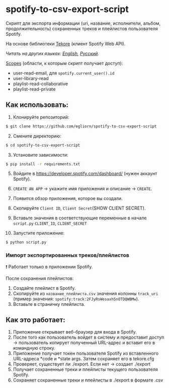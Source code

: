 # spotify-to-csv-export-script
Скрипт для экспорта информации (uri, название, исполнители, альбом, продолжительность) сохраненных треков и плейлистов пользователя Spotify.

На основе библиотеки [Tekore](https://github.com/felix-hilden/tekore) (клиент Spotify Web API).

*Читать на других языках: [English](README.md), [Русский](README.ru.md).*

[Scopes](https://developer.spotify.com/documentation/general/guides/authorization/scopes/) (области, к которым скрипт получает доступ):
- user-read-email, для ```spotify.current_user().id```
- user-library-read 
- playlist-read-collaborative 
- playlist-read-private

## Как использовать:
1. Клонируйте репозиторий:
~~~bash
$ git clone https://github.com/egliorn/spotify-to-csv-export-script
~~~
2. Смените директорию:
~~~bash
$ cd spotify-to-csv-export-script
~~~
3. Установите зависимости:
~~~bash
$ pip install -r requirements.txt
~~~
5. Войдите в https://developer.spotify.com/dashboard/ (нужен аккаунт Spotify).


6. `CREATE AN APP` -> укажите имя приложения и описание -> `CREATE`.


7. Появится обзор приложения, которое вы создали.


8. Скопируйте `Client ID`, `Client Secret`(SHOW CLIENT SECRET).


9. Вставьте значения в соответствующие переменные в начале `script.py` `CLIENT_ID`, `CLIENT_SECRET`


10. Запустите приложение:
~~~bash
$ python script.py
~~~

### Импорт экспортированных треков/плейлистов
:exclamation: Работает только в приложении Spotify.

После сохранения плейлистов:
1. Создайте плейлист в Spotify.
2. Скопируйте из `название_плейлиста.csv` значения колонны `track_uri` 
(пример значения: `spotify:track:2FJyRsWesaxh5nOTDQWBMw`).
3. Вставьте в страничку плейлиста.

## Как это работает:
1. Приложение открывает веб-браузер для входа в Spotify.
2. После того как пользователь войдет в систему и предоставит доступ -> пользователь копирует полученный URL-адрес и вставит его в командную строку.
3. Приложение получает токен пользователя Spotify из вставленного URL-адреса *code и *state args. Затем сохраняет его в tekore.cfg
4. Проверяет, существует ли ./export. Если нет -> создает ./export
5. Получает сохраненные треки и плейлисты текущего пользователя Spotify.
6. Сохраняет сохраненные треки и плейлисты в ./export в формате .csv

